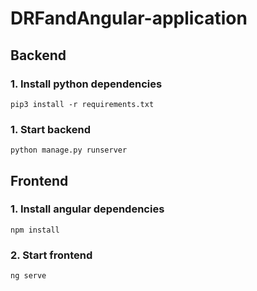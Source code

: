 # DRFandAngular-application
## Backend
### 1. Install python dependencies
    pip3 install -r requirements.txt
 ### 1. Start backend
    python manage.py runserver
## Frontend
### 1. Install angular dependencies
    npm install
### 2. Start frontend
    ng serve
